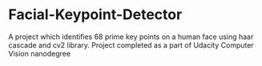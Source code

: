 # Facial-Keypoint-Detector
A project which identifies 68 prime key points on a human face using haar cascade and cv2 library. Project completed as a part of Udacity Computer Vision nanodegree
